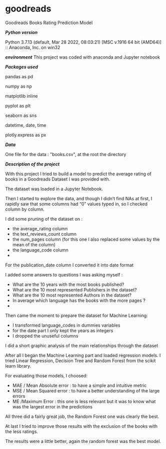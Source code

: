 # goodreads

Goodreads Books Rating Prediction Model

***Python version***

Python 3.7.13 (default, Mar 28 2022, 08:03:21) [MSC v.1916 64 bit (AMD64)] :: Anaconda, Inc. on win32

***environment***
This project was coded with anaconda and Jupyter notebook

***Packages used***

pandas as pd

numpy as np

matplotlib inline

pyplot as plt

seaborn as sns

datetime, date, time

plotly.express as px

***Data***

One file for the data : "books.csv", at the root the directory


***Description of the project***

With this project I tried to build a model to predict the average rating of books in a Goodreads Dataset I was provided with.

The dataset was loaded in a Jupyter Notebook. 

Then I started to explore the data, and though I didn’t find NAs at first, I rapidly saw that some columns had “0” values typed in, so I checked column by column.

I did some pruning of the dataset on :
- the average_rating column
- the text_reviews_count column 
- the num_pages column (for this one I also replaced some values by the mean of the column)
- the language_code column
- 
For the publication_date column I converted it into date format

I added some answers to questions I was asking myself :
- What are the 10 years with the most books published?
-	What are the 10 most represented Publishers in the dataset?
-	What are the 10 most represented Authors in the dataset?
-	In average which language has the books with the more pages ?
-
Then came the moment to prepare the dataset for Machine Learning:
- I transformed language_codes in dummies variables
- for the date part I only kept the years as integers
- I dropped the unuseful columns

I did a short graphic analysis of the main relationships through the dataset

After all I began the Machine Learning part and loaded regression models.
I tried Linear Regression, Decision Tree and Random Forest from the scikit learn library.

For evaluating those models, I choosed:
-	 MAE / Mean Absolute error : to have a simple and intuitive metric
-	 MSE / Mean Squared error : to have a better understanding of the large errors
-	 ME /Maximum Error : this one is less relevant but it was to know what was the largest error in the predictions

All three did a fairly great job, the Random Forest one was clearly the best.

At last I tried to improve those results with the exclusion of the books with the less ratings.

The results were a little better, again the random forest was the best model.
 
